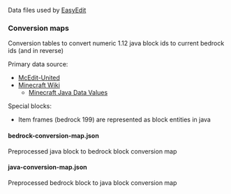 Data files used by [EasyEdit](https://github.com/platz1de/EasyEdit)

### Conversion maps

Conversion tables to convert numeric 1.12 java block ids to current bedrock ids (and in reverse)

Primary data source:

- [McEdit-United](https://github.com/Podshot/MCEdit-Unified/tree/master/mcver)
- [Minecraft Wiki](https://minecraft.fandom.com/)
    - [Minecraft Java Data Values](https://minecraft.fandom.com/wiki/Java_Edition_data_values/Pre-flattening)

Special blocks:
- Item frames (bedrock 199) are represented as block entities in java

#### bedrock-conversion-map.json

Preprocessed java block to bedrock block conversion map

#### java-conversion-map.json

Preprocessed bedrock block to java block conversion map